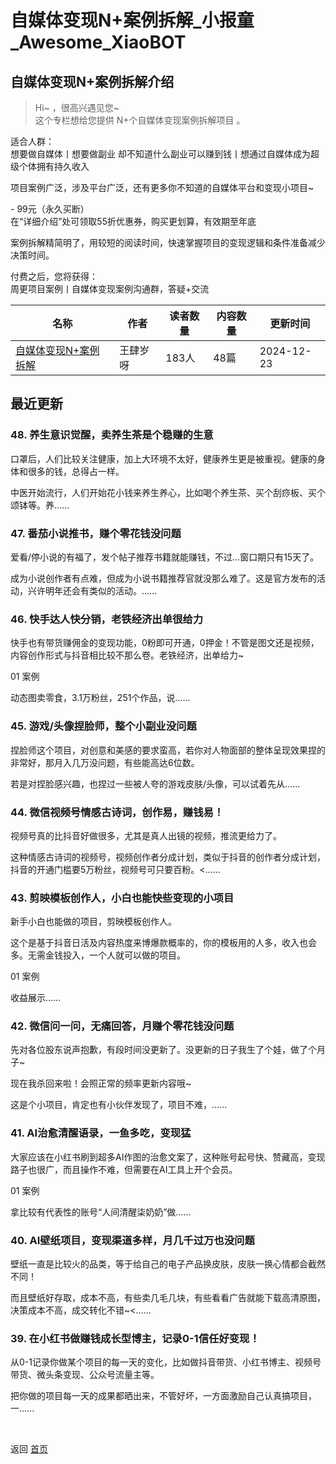 # 自媒体变现N+案例拆解_小报童_Awesome_XiaoBOT

## 自媒体变现N+案例拆解介绍
> Hi~ ，很高兴遇见您~    
这个专栏想给您提供 N+个自媒体变现案例拆解项目 。    
    
适合人群：    
想要做自媒体丨想要做副业 却不知道什么副业可以赚到钱丨想通过自媒体成为超级个体拥有持久收入    
    
项目案例广泛，涉及平台广泛，还有更多你不知道的自媒体平台和变现小项目~    
    
\- 99元（永久买断）    
在“详细介绍”处可领取55折优惠券，购买更划算，有效期至年底    
    
案例拆解精简明了，用较短的阅读时间，快速掌握项目的变现逻辑和条件准备减少决策时间。    
    
付费之后，您将获得：    
周更项目案例丨自媒体变现案例沟通群，答疑+交流  
  


|名称|作者|读者数量|内容数量|更新时间|
|---|---|---|---|---|
|[自媒体变现N+案例拆解](https://xiaobot.net/p/sisuizmt?refer=0b133df9-27dc-423b-8101-639049001c13)|王肆岁呀|183人|48篇|2024-12-23|

## 最近更新
### 48\. 养生意识觉醒，卖养生茶是个稳赚的生意

口罩后，人们比较关注健康，加上大环境不太好，健康养生更是被重视。健康的身体和很多的钱，总得占一样。

中医开始流行，人们开始花小钱来养生养心，比如喝个养生茶、买个刮痧板、买个颂钵等。养......

### 47\. 番茄小说推书，赚个零花钱没问题

爱看/停小说的有福了，发个帖子推荐书籍就能赚钱，不过...窗口期只有15天了。

成为小说创作者有点难，但成为小说书籍推荐官就没那么难了。这是官方发布的活动，兴许明年还会有类似的活动。......

### 46\. 快手达人快分销，老铁经济出单很给力

快手也有带货赚佣金的变现功能，0粉即可开通，0押金！不管是图文还是视频，内容创作形式与抖音相比较不那么卷。老铁经济，出单给力~

01 案例

动态图卖零食，3.1万粉丝，251个作品，说......

### 45\. 游戏/头像捏脸师，整个小副业没问题

捏脸师这个项目，对创意和美感的要求蛮高，若你对人物面部的整体呈现效果捏的非常好，那月入几万没问题，有些能高达6位数。

若是对捏脸感兴趣，也捏过一些被人夸的游戏皮肤/头像，可以试着先从......

### 44\. 微信视频号情感古诗词，创作易，赚钱易！

视频号真的比抖音好做很多，尤其是真人出镜的视频，推流更给力了。

这种情感古诗词的视频号，视频创作者分成计划，类似于抖音的创作者分成计划，抖音的开通门槛要5万粉丝，视频号可只要百粉。<......

### 43\. 剪映模板创作人，小白也能快些变现的小项目

新手小白也能做的项目，剪映模板创作人。

这个是基于抖音日活及内容热度来博爆款概率的，你的模板用的人多，收入也会多。无需金钱投入，一个人就可以做的项目。

01 案例

收益展示......

### 42\. 微信问一问，无痛回答，月赚个零花钱没问题

先对各位股东说声抱歉，有段时间没更新了。没更新的日子我生了个娃，做了个月子~

现在我杀回来啦！会照正常的频率更新内容哦~

这是个小项目，肯定也有小伙伴发现了，项目不难，......

### 41\. AI治愈清醒语录，一鱼多吃，变现猛

大家应该在小红书刷到超多AI作图的治愈文案了，这种账号起号快、赞藏高，变现路子也很广，而且操作不难，但需要在AI工具上开个会员。

01 案例

拿比较有代表性的账号“人间清醒柒奶奶”做......

### 40\. AI壁纸项目，变现渠道多样，月几千过万也没问题

壁纸一直是比较火的品类，等于给自己的电子产品换皮肤，皮肤一换心情都会截然不同！

而且壁纸好存取，成本不高，有些卖几毛几块，有些看看广告就能下载高清原图，决策成本不高，成交转化不错~<......

### 39\. 在小红书做赚钱成长型博主，记录0-1信任好变现！

从0-1记录你做某个项目的每一天的变化，比如做抖音带货、小红书博主、视频号带货、微头条变现、公众号流量主等。

把你做的项目每一天的成果都晒出来，不管好坏，一方面激励自己认真搞项目，一......


<a href="https://github.com/Reno9527/awesome-xiaobot" style="color: white; text-decoration: none;">awesome-xiaobot</a>

返回 [首页](../README.md)
